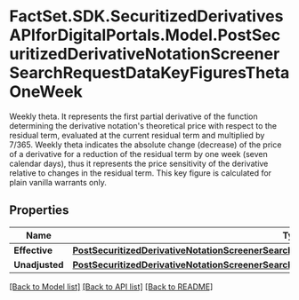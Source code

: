# FactSet.SDK.SecuritizedDerivativesAPIforDigitalPortals.Model.PostSecuritizedDerivativeNotationScreenerSearchRequestDataKeyFiguresThetaOneWeek
Weekly theta. It represents the first partial derivative of the function determining the derivative notation's theoretical price with respect to the residual term, evaluated at the current residual term and multiplied by 7/365. Weekly theta indicates the absolute change (decrease) of the price of a derivative for a reduction of the residual term by one week (seven calendar days), thus it represents the price sensitivity of the derivative relative to changes in the residual term. This key figure is calculated for plain vanilla warrants only.

## Properties

Name | Type | Description | Notes
------------ | ------------- | ------------- | -------------
**Effective** | [**PostSecuritizedDerivativeNotationScreenerSearchRequestDataKeyFiguresThetaOneWeekEffective**](PostSecuritizedDerivativeNotationScreenerSearchRequestDataKeyFiguresThetaOneWeekEffective.md) |  | [optional] 
**Unadjusted** | [**PostSecuritizedDerivativeNotationScreenerSearchRequestDataKeyFiguresThetaOneWeekUnadjusted**](PostSecuritizedDerivativeNotationScreenerSearchRequestDataKeyFiguresThetaOneWeekUnadjusted.md) |  | [optional] 

[[Back to Model list]](../README.md#documentation-for-models) [[Back to API list]](../README.md#documentation-for-api-endpoints) [[Back to README]](../README.md)

